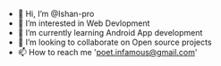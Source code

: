 - 👋 Hi, I’m @Ishan-pro
- 👀 I’m interested in Web Devlopment
- 🌱 I’m currently learning Android App development
- 💞️ I’m looking to collaborate on Open source projects
- 📫 How to reach me 'poet.infamous@gmail.com'

<!---
Ishan-pro/Ishan-pro is a ✨ special ✨ repository because its `README.md` (this file) appears on your GitHub profile.
You can click the Preview link to take a look at your changes.
--->
